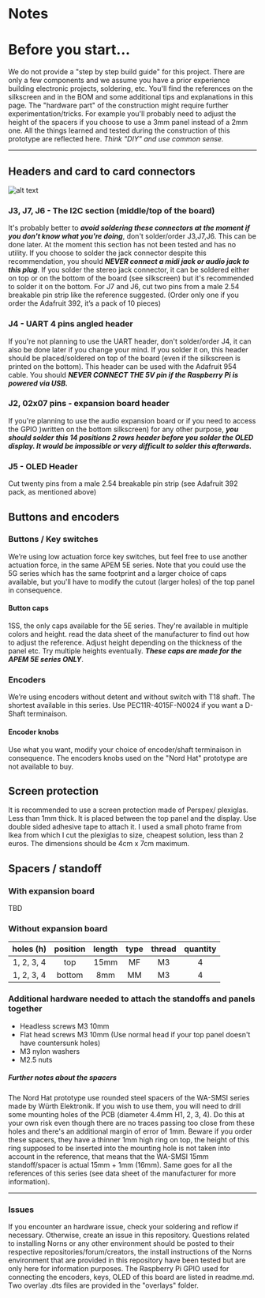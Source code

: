 # Notes

# Before you start...
We do not provide a "step by step build guide" for this project. There are only a few components and we assume you have a prior experience building electronic projects, soldering, etc. You'll find the references on the silkscreen and in the BOM and some additional tips and explanations in this page. The "hardware part" of the construction might require further experimentation/tricks. For example you'll probably need to adjust the height of the spacers if you choose to use a 3mm panel instead of a 2mm one. All the things learned and tested during the construction of this prototype are reflected here. *Think "DIY" and use common sense.*

---

## Headers and card to card connectors

![alt text](https://github.com/nordseele/nordhat/blob/master/hardware/images/mockup_nordhat.png "mockup headers and mounting holes")


### J3, J7, J6 - The I2C section (middle/top of the board)
It's probably better to ***avoid soldering these connectors at the moment if you don't know what you're doing***, don't solder/order J3,J7,J6. This can be done later. At the moment this section has not been tested and has no utility. If you choose to solder the jack connector despite this recommendation, you should ***NEVER connect a midi jack or audio jack to this plug***. If you solder the stereo jack connector, it can be soldered either on top or on the bottom of the board (see silkscreen) but it's recommended to solder it on the bottom. For J7 and J6, cut two pins from a male 2.54 breakable pin strip like the reference suggested. (Order only one if you order the Adafruit 392, it’s a pack of 10 pieces)

### J4 - UART 4 pins angled header
If you're not planning to use the UART header, don't solder/order J4, it can also be done later if you change your mind. If you solder it on, this header should be placed/soldered on top of the board (even if the silkscreen is printed on the bottom). This header can be used with the Adafruit 954 cable. You should ***NEVER CONNECT THE 5V pin if the Raspberry Pi is powered via USB.***

### J2, 02x07 pins - expansion board header
If you're planning to use the audio expansion board or if you need to access the GPIO )written on the bottom silkscreen) for any other purpose, ***you should solder this 14 positions 2 rows header before you solder the OLED display. It would be impossible or very difficult to solder this afterwards.***
### J5 - OLED Header
Cut twenty pins from a male 2.54 breakable pin strip (see Adafruit 392 pack, as mentioned above)


## Buttons and encoders

### Buttons / Key switches
We’re using low actuation force key switches, but feel free to use another actuation force, in the same APEM 5E series. Note that you could use the 5G series which has the same footprint and a larger choice of caps available, but you'll have to modify the cutout (larger holes) of the top panel in consequence.

#### Button caps
1SS, the only caps available for the 5E series. They're  available in multiple colors and height. read the data sheet of the manufacturer to find out how to adjust the reference. Adjust height depending on the thickness of the panel etc. Try multiple heights eventually. ***These caps are made for the APEM 5E series ONLY***.

### Encoders
We’re using encoders without detent and without switch with T18 shaft. The shortest available in this series.
Use PEC11R-4015F-N0024 if you want a D-Shaft terminaison.
#### Encoder knobs
Use what you want, modify your choice of encoder/shaft terminaison in consequence. The encoders knobs used on the "Nord Hat" prototype are not available to buy.  

## Screen protection

It is recommended to use a screen protection made of Perspex/ plexiglas. Less than 1mm thick. It is placed between the top panel and the display. Use double sided adhesive tape to attach it. I used a small photo frame from Ikea from which I cut the plexiglas to size, cheapest solution, less than 2 euros. The dimensions should be 4cm x 7cm maximum.

## Spacers / standoff

### With expansion board

TBD

### Without expansion board
| holes (h) | position | length  | type  | thread | quantity |
| :---: | :---: |:-------: | :-----: | :------: | :--------: |
| 1, 2, 3, 4 | top | 15mm   | MF  | M3 | 4 |
| 1, 2, 3, 4 | bottom | 8mm   |  MM | M3  | 4 |

### Additional hardware needed to attach the standoffs and panels together
- Headless screws M3 10mm  
- Flat head screws M3 10mm (Use normal head if your top panel doesn't have countersunk holes)
- M3 nylon washers
- M2.5 nuts

##### Further notes about the spacers
The Nord Hat prototype use rounded  steel spacers of the WA-SMSI series made by Würth Elektronik. If you wish to use them, you will need to drill some mounting holes of the PCB (diameter 4.4mm H1, 2, 3, 4). Do this at your own risk even though there are no traces passing too close from these holes and there's an additional margin of error of 1mm. Beware if you order these spacers, they have a thinner 1mm high ring on top, the height of this ring supposed to be inserted into the mounting hole is not taken into account in the reference, that means that the WA-SMSI 15mm standoff/spacer is actual 15mm + 1mm (16mm). Same goes for all the references of this series (see data sheet of the manufacturer for more information).     
____

### Issues

If you encounter an hardware issue, check your soldering and reflow if necessary. Otherwise, create an issue in this repository. Questions related to installing Norns or any other environment should be posted to their respective repositories/forum/creators, the install instructions of the Norns environment that are provided in this repository have been tested but are only here for information purposes. The Raspberry Pi GPIO used for connecting the encoders, keys, OLED of this board are listed in readme.md. Two overlay .dts files are provided in the "overlays" folder.
